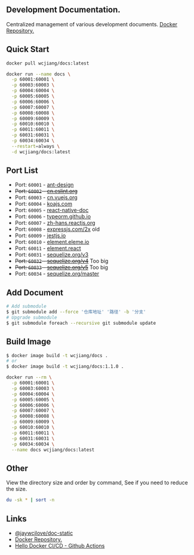 Development Documentation.
----

Centralized management of various development documents. [Docker Repository.](https://hub.docker.com/r/wcjiang/docs)

## Quick Start

```bash
docker pull wcjiang/docs:latest
```

```bash
docker run --name docs \
  -p 60001:60001 \
  -p 60003:60003 \
  -p 60004:60004 \
  -p 60005:60005 \
  -p 60006:60006 \
  -p 60007:60007 \
  -p 60008:60008 \
  -p 60009:60009 \
  -p 60010:60010 \
  -p 60011:60011 \
  -p 60031:60031 \
  -p 60034:60034 \
  --restart=always \
  -d wcjiang/docs:latest
```

## Port List

- Port: `60001` - [ant-design](https://ant.design/)
- ~~Port: `60002` - [cn.eslint.org](https://cn.eslint.org/)~~
- Port: `60003` - [cn.vuejs.org](https://cn.vuejs.org/)
- Port: `60004` - [koajs.com](https://koajs.com/)
- Port: `60005` - [react-native-doc](https://facebook.github.io/react-native/)
- Port: `60006` - [typeorm.github.io](https://typeorm.io/)
- Port: `60007` - [zh-hans.reactjs.org](https://zh-hans.reactjs.org/)
- Port: `60008` - [expressjs.com/2x](http://expressjs.com/) old
- Port: `60009` - [jestjs.io](https://jestjs.io/)
- Port: `60010` - [element.eleme.io](https://element.eleme.io)
- Port: `60011` - [element.react](https://elemefe.github.io/element-react)
- Port: `60031` - [sequelize.org/v3](https://sequelize.org/v3/)
- ~~Port: `60032` - [sequelize.org/v4](https://sequelize.org/v4/)~~ Too big
- ~~Port: `60033` - [sequelize.org/v5](https://sequelize.org/v5/)~~ Too big
- Port: `60034` - [sequelize.org/master](https://sequelize.org/)

## Add Document

```bash
# Add submodule
$ git submodule add --force '仓库地址' '路径' -b '分支'
# Upgrade submodule
$ git submodule foreach --recursive git submodule update
```

## Build Image

```bash
$ docker image build -t wcjiang/docs .
# or
$ docker image build -t wcjiang/docs:1.1.0 .
```

```bash
docker run --rm \
  -p 60001:60001 \
  -p 60003:60003 \
  -p 60004:60004 \
  -p 60005:60005 \
  -p 60006:60006 \
  -p 60007:60007 \
  -p 60008:60008 \
  -p 60009:60009 \
  -p 60010:60010 \
  -p 60011:60011 \
  -p 60031:60031 \
  -p 60034:60034 \
  --name docs wcjiang/docs:latest
```

## Other

View the directory size and order by command, See if you need to reduce the size.

```bash
du -sk * | sort -n
```

## Links

- [@jaywcjlove/doc-static](https://github.com/jaywcjlove/doc-static)
- [Docker Repository.](https://hub.docker.com/r/wcjiang/docs)
- [Hello Docker CI/CD - Github Actions](https://www.basefactor.com/github-actions-docker)
